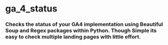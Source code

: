# ga_4_status

### Checks the status of your GA4 implementation using Beautiful Soup and Regex packages within Python. Though Simple its easy to check multiple landing pages with little effort.

###
